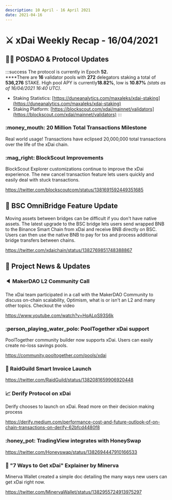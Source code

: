 ```yaml
---
description: 10 April - 16 April 2021
date: 2021-04-16
---
```


# ⚔️ xDai Weekly Recap - 16/04/2021

## 👷‍♀️ POSDAO & Protocol Updates

:::success
The protocol is currently in Epoch **52.**\
****There are **16** validator pools with **272** delegators staking a total of **536,276** STAKE. High pool APY is currently**18.82%**, low is **10.87%** _(stats as of 16/04/2021 16:40 UTC)_.

* Staking Statistics: [https://duneanalytics.com/maxaleks/xdai-staking](https://duneanalytics.com/maxaleks/xdai-staking)
* Staking Platform: [https://blockscout.com/xdai/mainnet/validators](https://blockscout.com/xdai/mainnet/validators)
:::

### :money\_mouth: 20 Million Total Transactions Milestone

Real world usage! Transactions have eclipsed 20,000,000 total transactions over the life of the xDai chain.

### :mag\_right: BlockScout Improvements

BlockScout Explorer customizations continue to improve the xDai experience. The new cancel transaction feature lets users quickly and easily deal with stuck transactions.

https://twitter.com/blockscoutcom/status/1381691592449351685

## 🌉 BSC OmniBridge Feature Update

Moving assets between bridges can be difficult if you don't have native assets. The latest upgrade to the BSC bridge lets users send wrapped BNB to the Binance Smart Chain from xDai and receive BNB directly on BSC. Users can then use the native BNB to pay for txs and process additional bridge transfers between chains.

https://twitter.com/xdaichain/status/1382769851748388867

## :butterfly: Project News & Updates

### :speaker: MakerDAO L2 Community Call

The xDai team participated in a call with the MakerDAO Community to discuss on-chain scalability, Optimism, what is or isn't an L2 and many other topics. Checkout the video

https://www.youtube.com/watch?v=HqALpS93S6k

### :person\_playing\_water\_polo: PoolTogether xDai support

PoolTogether community builder now supports xDai. Users can easily create no-loss savings pools.

https://community.pooltogether.com/pools/xdai

### :scroll: RaidGuild Smart Invoice Launch

https://twitter.com/RaidGuild/status/1382081659906920448

### 📈 Derify Protocol on xDai

Derify chooses to launch on xDai. Read more on their decision making process

https://derify.medium.com/performance-cost-and-future-outlook-of-on-chain-transactions-on-derify-62bfcd4480f8

### :honey\_pot: TradingView integrates with HoneySwap

https://twitter.com/Honeyswap/status/1382694447910166533

### :owl: "7 Ways to Get xDai" Explainer by Minerva

Minerva Wallet created a simple doc detailing the many ways new users can get xDai right now.

https://twitter.com/MinervaWallet/status/1382955724913975297



###
